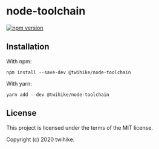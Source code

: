 # node-toolchain

[![npm version](https://badge.fury.io/js/%40twihike%2Fnode-toolchain.svg)](https://badge.fury.io/js/%40twihike%2Fnode-toolchain)

## Installation

With npm:

```shell
npm install --save-dev @twihike/node-toolchain
```

With yarn:

```shell
yarn add --dev @twihike/node-toolchain
```

## License

This project is licensed under the terms of the MIT license.

Copyright (c) 2020 twihike.
